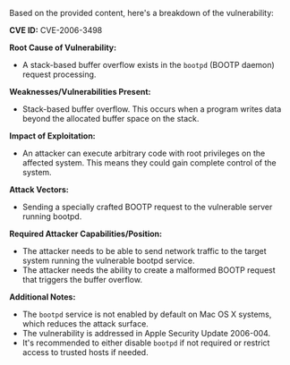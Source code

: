 Based on the provided content, here's a breakdown of the vulnerability:

**CVE ID:** CVE-2006-3498

**Root Cause of Vulnerability:**
- A stack-based buffer overflow exists in the `bootpd` (BOOTP daemon) request processing.

**Weaknesses/Vulnerabilities Present:**
- Stack-based buffer overflow. This occurs when a program writes data beyond the allocated buffer space on the stack.

**Impact of Exploitation:**
- An attacker can execute arbitrary code with root privileges on the affected system. This means they could gain complete control of the system.

**Attack Vectors:**
- Sending a specially crafted BOOTP request to the vulnerable server running bootpd.

**Required Attacker Capabilities/Position:**
- The attacker needs to be able to send network traffic to the target system running the vulnerable bootpd service.
- The attacker needs the ability to create a malformed BOOTP request that triggers the buffer overflow.

**Additional Notes:**
- The `bootpd` service is not enabled by default on Mac OS X systems, which reduces the attack surface.
- The vulnerability is addressed in Apple Security Update 2006-004.
- It's recommended to either disable `bootpd` if not required or restrict access to trusted hosts if needed.